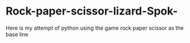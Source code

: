 # Rock-paper-scissor-lizard-Spok-
Here is my attempt of python using the game rock paper scissor as the base line

